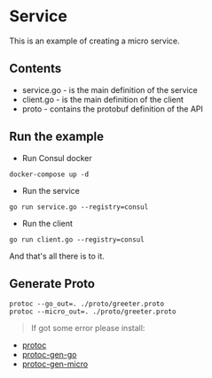 # Service

This is an example of creating a micro service.

## Contents

- service.go - is the main definition of the service
- client.go - is the main definition of the client
- proto - contains the protobuf definition of the API

## Run the example

- Run Consul docker

```shell
docker-compose up -d
```

- Run the service

```shell
go run service.go --registry=consul
```

- Run the client

```shell
go run client.go --registry=consul
```

And that's all there is to it.

## Generate Proto

```shell
protoc --go_out=. ./proto/greeter.proto
protoc --micro_out=. ./proto/greeter.proto
```

> If got some error please install:

- [protoc](https://github.com/google/protobuf)
- [protoc-gen-go](https://github.com/golang/protobuf)
- [protoc-gen-micro](github.com/micro/protoc-gen-micro)
